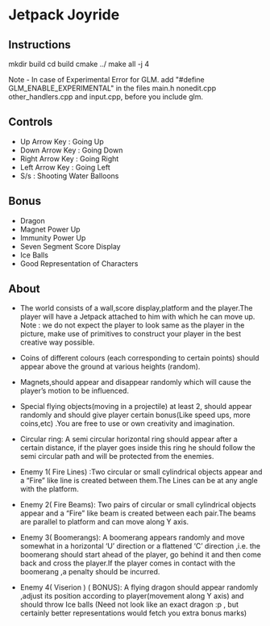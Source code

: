 # Jetpack Joyride

## Instructions

mkdir build
cd build
cmake ../
make all -j 4

Note - In case of Experimental Error for GLM.
add "#define GLM_ENABLE_EXPERIMENTAL" in the files main.h nonedit.cpp other_handlers.cpp and input.cpp, before you include glm.

## Controls

- Up Arrow Key        : Going Up
- Down Arrow Key      : Going Down
- Right Arrow Key     : Going Right
- Left Arrow Key      : Going Left
- S/s                 : Shooting Water Balloons

## Bonus
- Dragon
- Magnet Power Up
- Immunity Power Up
- Seven Segment Score Display
- Ice Balls
- Good Representation of Characters

## About

- The world consists of a wall,score display,platform and the player.The player
will have a Jetpack attached to him with which he can move up. Note : we do
not expect the player to look same as the player in the picture, make use of
primitives to construct your player in the best creative way possible.

- Coins of different colours (each corresponding to certain points) should
appear above the ground at various heights (random).

- Magnets,should appear and disappear randomly which will cause the player’s
motion to be influenced.

- Special flying objects(moving in a projectile) at least 2, should appear
randomly and should give player certain bonus(Like speed ups, more
coins,etc) .You are free to use or own creativity and imagination.

- Circular ring: A semi circular horizontal ring should appear after a certain
distance, if the player goes inside this ring he should follow the semi circular
path and will be protected from the enemies.


- Enemy 1( Fire Lines) :Two circular or small cylindrical objects
appear and a “Fire” like line is created between them.The Lines can be at any angle with the platform.
- Enemy 2( Fire Beams): Two pairs of circular or small cylindrical objects
 appear and a “Fire” like beam is created between each
pair.The beams are parallel to platform and can move along Y
axis.
- Enemy 3( Boomerangs): A boomerang appears randomly and
move somewhat in a horizontal ‘U’ direction or a flattened ‘C’ direction
,i.e. the boomerang should start ahead of the player, go behind it and
then come back and cross the player.If the player comes in contact
with the boomerang ,a penalty should be incurred.
- Enemy 4( Viserion ) ( BONUS): A flying dragon should appear
randomly ,adjust its position according to player(movement along Y
axis) and should throw Ice balls (Need not look like an exact dragon :p
, but certainly better representations would fetch you extra bonus
marks)




